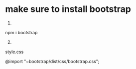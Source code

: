 # make sure to install bootstrap 

1.
npm i bootstrap

2.
style.css

@import "~bootstrap/dist/css/bootstrap.css";
